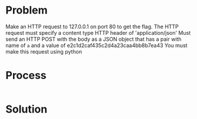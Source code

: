 # Problem
Make an HTTP request to 127.0.0.1 on port 80 to get the flag.
The HTTP request must specify a content type HTTP header of 'application/json'
Must send an HTTP POST with the body as a JSON object that has a pair with name of `a` and a value of e2c1d2caf435c2d4a23caa4bb8b7ea43
You must make this request using python

# Process
```bash
```

# Solution
